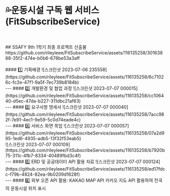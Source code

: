# 💦운동시설 구독 웹 서비스(FitSubscribeService)
</br>
</br>
## SSAFY 9th 1학기 최종 프로젝트 산출물
https://github.com/rileyleee/FitSubscribeService/assets/116135258/30163888-35f2-474e-b0b6-678be53a3aff
</br>
</br>
#### 1️⃣ 기획배경
![스크린샷 2023-07-06 235558](https://github.com/rileyleee/FitSubscribeService/assets/116135258/6c71026c-fc2e-47f1-9a5f-7ec739b8184b)
</br>
---
#### 2️⃣ 개발환경 및 협업 과정
![스크린샷 2023-07-07 000015](https://github.com/rileyleee/FitSubscribeService/assets/116135258/cc106440-d5ec-47da-b227-311dbc21af63)
</br>
---
#### 3️⃣ 요구사항 명세서
![스크린샷 2023-07-07 000040](https://github.com/rileyleee/FitSubscribeService/assets/116135258/7acc982f-7e91-4ec1-9e59-5c0d74eade4c)
</br>
---
#### 4️⃣ 서비스 화면 목업
![스크린샷 2023-07-07 000057](https://github.com/rileyleee/FitSubscribeService/assets/116135258/07a2d995-1ed6-4935-adb5-13f32f53eab5)
<br/>
![스크린샷 2023-07-07 000109](https://github.com/rileyleee/FitSubscribeService/assets/116135258/b7920b75-311c-4fb7-8334-40489fbd3c4f)
<br/>
---
#### 5️⃣ ERD 및 공공데이터 API 활용 자료
![스크린샷 2023-07-07 000124](https://github.com/rileyleee/FitSubscribeService/assets/116135258/ed17fdcc-f79b-4824-82ea-9b0209d1628f)
<br/>
---
#### 6️⃣ 외부 오픈 API 활용: KAKAO MAP API
카카오 지도 API 활용하여 전국의 운동시설 위치 표시

